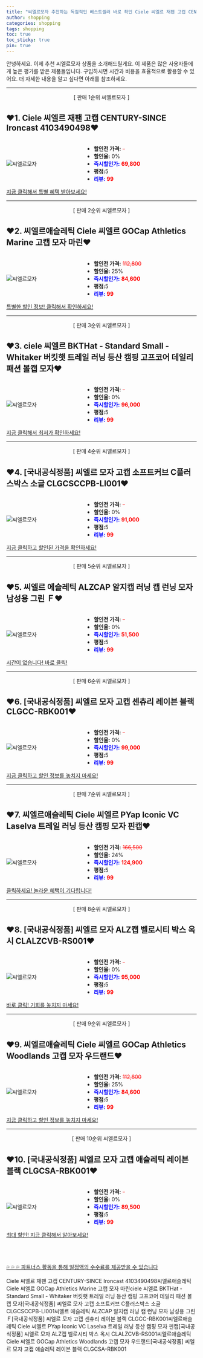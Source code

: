 ```yaml
---
title: "씨엘르모자 추천하는 독점적인 베스트셀러 바로 확인 Ciele 씨엘르 재팬 고캡 CENTURY-SINCE"
author: shopping
categories: shopping
tags: shopping
toc: true
toc_sticky: true
pin: true
---
```

안녕하세요. 이제 추천 씨엘르모자 상품을 소개해드릴게요. 이 제품은 많은 사용자들에게 높은 평가를 받은 제품들입니다. 구입하시면 시간과 비용을 효율적으로 활용할 수 있어요. 더 자세한 내용을 알고 싶다면 아래를 참조하세요.

---
<p class="toplist" style="margin: 0 auto; display: block; width: fit-content;">[ 판매 1순위 씨엘르모자 ]</p>

<h2><strong>❤️1. Ciele 씨엘르 재팬 고캡 CENTURY-SINCE Ironcast 4103490498❤️</strong></h2>

<div style="display: flex; align-items: center;">
    <div style="flex: 0.4;">
        <img src="https://thumbnail10.coupangcdn.com/thumbnails/remote/230x230ex/image/vendor_inventory/4351/3f7323f1c2d2779a8e1063f859c9758063f3167cf96824563d3f59a787eb.jpg" alt="씨엘르모자" style="max-width: 100%;">
    </div>
    <div style="flex: 0.6; margin-left: 10px;">
        <ul>
            <li><strong>할인전 가격:</strong> <del style="color: red;">-</del></li>
            <li><strong>할인율:</strong> 0%</li>
            <li><span style='color:blue'><strong>즉시할인가:</strong></span> <span style='color:red'><strong>69,800</strong></span></li>
            <li><strong>평점:</strong>5</li>
            <li><span style='color:blue'><strong>리뷰:</strong></span> <span style='color:red'><strong>99</strong></span></li>
        </ul>
    </div>
</div>
<div class="center">
    <a href="https://selin100587001.github.io?lptag=AF9450613&subid=githubio&pageKey=8164129687&traceid=V0-153&itemId=23287937529&vendorItemId=90320184938" class="myButton">
        지금 클릭해서 특별 혜택 받아보세요!
    </a>
</div>


---
<p class="toplist" style="margin: 0 auto; display: block; width: fit-content;">[ 판매 2순위 씨엘르모자 ]</p>

<h2><strong>❤️2. 씨엘르애슬레틱 Ciele 씨엘르 GOCap Athletics Marine 고캡 모자 마린❤️</strong></h2>

<div style="display: flex; align-items: center;">
    <div style="flex: 0.4;">
        <img src="https://thumbnail8.coupangcdn.com/thumbnails/remote/230x230ex/image/vendor_inventory/884e/408919a738dbce80418654fe9f172cd032fea53bd508d40cc4bd35414ac8.jpg" alt="씨엘르모자" style="max-width: 100%;">
    </div>
    <div style="flex: 0.6; margin-left: 10px;">
        <ul>
            <li><strong>할인전 가격:</strong> <del style="color: red;">112,800</del></li>
            <li><strong>할인율:</strong> 25%</li>
            <li><span style='color:blue'><strong>즉시할인가:</strong></span> <span style='color:red'><strong>84,600</strong></span></li>
            <li><strong>평점:</strong>5</li>
            <li><span style='color:blue'><strong>리뷰:</strong></span> <span style='color:red'><strong>99</strong></span></li>
        </ul>
    </div>
</div>
<div class="center">
    <a href="https://selin100587001.github.io?lptag=AF9450613&subid=githubio&pageKey=8223471600&traceid=V0-153&itemId=23642552938&vendorItemId=90667949200" class="myButton">
        특별한 할인 정보! 클릭해서 확인하세요!
    </a>
</div>


---
<p class="toplist" style="margin: 0 auto; display: block; width: fit-content;">[ 판매 3순위 씨엘르모자 ]</p>

<h2><strong>❤️3. ciele 씨엘르 BKTHat - Standard Small - Whitaker 버킷햇 트레일 러닝 등산 캠핑 고프코어 데일리 패션 볼캡 모자❤️</strong></h2>

<div style="display: flex; align-items: center;">
    <div style="flex: 0.4;">
        <img src="https://thumbnail9.coupangcdn.com/thumbnails/remote/230x230ex/image/vendor_inventory/ea0c/98323e9677ab315749af67861124b086a10e2fbc402061d724db8418b70b.jpg" alt="씨엘르모자" style="max-width: 100%;">
    </div>
    <div style="flex: 0.6; margin-left: 10px;">
        <ul>
            <li><strong>할인전 가격:</strong> <del style="color: red;">-</del></li>
            <li><strong>할인율:</strong> 0%</li>
            <li><span style='color:blue'><strong>즉시할인가:</strong></span> <span style='color:red'><strong>96,000</strong></span></li>
            <li><strong>평점:</strong>5</li>
            <li><span style='color:blue'><strong>리뷰:</strong></span> <span style='color:red'><strong>99</strong></span></li>
        </ul>
    </div>
</div>
<div class="center">
    <a href="https://selin100587001.github.io?lptag=AF9450613&subid=githubio&pageKey=8217679688&traceid=V0-153&itemId=23609797803&vendorItemId=90635464412" class="myButton">
        지금 클릭해서 최저가 확인하세요!
    </a>
</div>


---
<p class="toplist" style="margin: 0 auto; display: block; width: fit-content;">[ 판매 4순위 씨엘르모자 ]</p>

<h2><strong>❤️4. [국내공식정품] 씨엘르 모자 고캡 소프트커브 C플러스박스 소글 CLGCSCCPB-LI001❤️</strong></h2>

<div style="display: flex; align-items: center;">
    <div style="flex: 0.4;">
        <img src="https://thumbnail6.coupangcdn.com/thumbnails/remote/230x230ex/image/vendor_inventory/4b73/6bc8676fc77a6002ddc8b44b75e72e14f2fb32a9d6eecfd2ea89a7ca2cee.png" alt="씨엘르모자" style="max-width: 100%;">
    </div>
    <div style="flex: 0.6; margin-left: 10px;">
        <ul>
            <li><strong>할인전 가격:</strong> <del style="color: red;">-</del></li>
            <li><strong>할인율:</strong> 0%</li>
            <li><span style='color:blue'><strong>즉시할인가:</strong></span> <span style='color:red'><strong>91,000</strong></span></li>
            <li><strong>평점:</strong>5</li>
            <li><span style='color:blue'><strong>리뷰:</strong></span> <span style='color:red'><strong>99</strong></span></li>
        </ul>
    </div>
</div>
<div class="center">
    <a href="https://selin100587001.github.io?lptag=AF9450613&subid=githubio&pageKey=8250321710&traceid=V0-153&itemId=23751039950&vendorItemId=90775541803" class="myButton">
        지금 클릭하고 할인된 가격을 확인하세요!
    </a>
</div>


---
<p class="toplist" style="margin: 0 auto; display: block; width: fit-content;">[ 판매 5순위 씨엘르모자 ]</p>

<h2><strong>❤️5. 씨엘르 에슬레틱 ALZCAP 알지캡 러닝 캡 런닝 모자 남성용 그린 Ｆ❤️</strong></h2>

<div style="display: flex; align-items: center;">
    <div style="flex: 0.4;">
        <img src="https://thumbnail10.coupangcdn.com/thumbnails/remote/230x230ex/image/vendor_inventory/58ea/f8ea742ba498340528e5f8c9b29d567f733bd16f102418f76f408333ec72.jpg" alt="씨엘르모자" style="max-width: 100%;">
    </div>
    <div style="flex: 0.6; margin-left: 10px;">
        <ul>
            <li><strong>할인전 가격:</strong> <del style="color: red;">-</del></li>
            <li><strong>할인율:</strong> 0%</li>
            <li><span style='color:blue'><strong>즉시할인가:</strong></span> <span style='color:red'><strong>51,500</strong></span></li>
            <li><strong>평점:</strong>5</li>
            <li><span style='color:blue'><strong>리뷰:</strong></span> <span style='color:red'><strong>99</strong></span></li>
        </ul>
    </div>
</div>
<div class="center">
    <a href="https://selin100587001.github.io?lptag=AF9450613&subid=githubio&pageKey=8232795696&traceid=V0-153&itemId=23696862205&vendorItemId=90721951188" class="myButton">
        시간이 없습니다! 바로 클릭!
    </a>
</div>


---
<p class="toplist" style="margin: 0 auto; display: block; width: fit-content;">[ 판매 6순위 씨엘르모자 ]</p>

<h2><strong>❤️6. [국내공식정품] 씨엘르 모자 고캡 센츄리 레이븐 블랙 CLGCC-RBK001❤️</strong></h2>

<div style="display: flex; align-items: center;">
    <div style="flex: 0.4;">
        <img src="https://thumbnail9.coupangcdn.com/thumbnails/remote/230x230ex/image/vendor_inventory/2b29/179ebca1a6e6535075c9e05371910d60e24add8737e5977f1e3409c6dbf8.jpg" alt="씨엘르모자" style="max-width: 100%;">
    </div>
    <div style="flex: 0.6; margin-left: 10px;">
        <ul>
            <li><strong>할인전 가격:</strong> <del style="color: red;">-</del></li>
            <li><strong>할인율:</strong> 0%</li>
            <li><span style='color:blue'><strong>즉시할인가:</strong></span> <span style='color:red'><strong>99,000</strong></span></li>
            <li><strong>평점:</strong>5</li>
            <li><span style='color:blue'><strong>리뷰:</strong></span> <span style='color:red'><strong>99</strong></span></li>
        </ul>
    </div>
</div>
<div class="center">
    <a href="https://selin100587001.github.io?lptag=AF9450613&subid=githubio&pageKey=8249386749&traceid=V0-153&itemId=23747482547&vendorItemId=90772039403" class="myButton">
        지금 클릭하고 할인 정보를 놓치지 마세요!
    </a>
</div>


---
<p class="toplist" style="margin: 0 auto; display: block; width: fit-content;">[ 판매 7순위 씨엘르모자 ]</p>

<h2><strong>❤️7. 씨엘르애슬레틱 Ciele 씨엘르 PYap Iconic VC Laselva 트레일 러닝 등산 캠핑 모자 핀캡❤️</strong></h2>

<div style="display: flex; align-items: center;">
    <div style="flex: 0.4;">
        <img src="https://thumbnail8.coupangcdn.com/thumbnails/remote/230x230ex/image/vendor_inventory/f1c8/3fa2af09f4a04583e903077f7405f63e767b25e38dcf8fd544088e7566b7.jpg" alt="씨엘르모자" style="max-width: 100%;">
    </div>
    <div style="flex: 0.6; margin-left: 10px;">
        <ul>
            <li><strong>할인전 가격:</strong> <del style="color: red;">166,500</del></li>
            <li><strong>할인율:</strong> 24%</li>
            <li><span style='color:blue'><strong>즉시할인가:</strong></span> <span style='color:red'><strong>124,900</strong></span></li>
            <li><strong>평점:</strong>5</li>
            <li><span style='color:blue'><strong>리뷰:</strong></span> <span style='color:red'><strong>99</strong></span></li>
        </ul>
    </div>
</div>
<div class="center">
    <a href="https://selin100587001.github.io?lptag=AF9450613&subid=githubio&pageKey=8223479945&traceid=V0-153&itemId=23642595427&vendorItemId=90667993178" class="myButton">
        클릭하세요! 놀라운 혜택이 기다립니다!
    </a>
</div>


---
<p class="toplist" style="margin: 0 auto; display: block; width: fit-content;">[ 판매 8순위 씨엘르모자 ]</p>

<h2><strong>❤️8. [국내공식정품] 씨엘르 모자 ALZ캡 벨로시티 박스 옥시 CLALZCVB-RS001❤️</strong></h2>

<div style="display: flex; align-items: center;">
    <div style="flex: 0.4;">
        <img src="https://thumbnail7.coupangcdn.com/thumbnails/remote/230x230ex/image/vendor_inventory/dec0/f25b94b0d6d1486649afcacacafc4169a6b65a798b853b0a50c64cc1165e.png" alt="씨엘르모자" style="max-width: 100%;">
    </div>
    <div style="flex: 0.6; margin-left: 10px;">
        <ul>
            <li><strong>할인전 가격:</strong> <del style="color: red;">-</del></li>
            <li><strong>할인율:</strong> 0%</li>
            <li><span style='color:blue'><strong>즉시할인가:</strong></span> <span style='color:red'><strong>95,000</strong></span></li>
            <li><strong>평점:</strong>5</li>
            <li><span style='color:blue'><strong>리뷰:</strong></span> <span style='color:red'><strong>99</strong></span></li>
        </ul>
    </div>
</div>
<div class="center">
    <a href="https://selin100587001.github.io?lptag=AF9450613&subid=githubio&pageKey=8250481534&traceid=V0-153&itemId=23751775992&vendorItemId=90776268129" class="myButton">
        바로 클릭! 기회를 놓치지 마세요!
    </a>
</div>


---
<p class="toplist" style="margin: 0 auto; display: block; width: fit-content;">[ 판매 9순위 씨엘르모자 ]</p>

<h2><strong>❤️9. 씨엘르애슬레틱 Ciele 씨엘르 GOCap Athletics Woodlands 고캡 모자 우드랜드❤️</strong></h2>

<div style="display: flex; align-items: center;">
    <div style="flex: 0.4;">
        <img src="https://thumbnail7.coupangcdn.com/thumbnails/remote/230x230ex/image/vendor_inventory/0fc8/17b1d5e1b80430e9bf0fa2e8cfbd7ee7c64a3aa0bfc9efc5d39256086fce.jpg" alt="씨엘르모자" style="max-width: 100%;">
    </div>
    <div style="flex: 0.6; margin-left: 10px;">
        <ul>
            <li><strong>할인전 가격:</strong> <del style="color: red;">112,800</del></li>
            <li><strong>할인율:</strong> 25%</li>
            <li><span style='color:blue'><strong>즉시할인가:</strong></span> <span style='color:red'><strong>84,600</strong></span></li>
            <li><strong>평점:</strong>5</li>
            <li><span style='color:blue'><strong>리뷰:</strong></span> <span style='color:red'><strong>99</strong></span></li>
        </ul>
    </div>
</div>
<div class="center">
    <a href="https://selin100587001.github.io?lptag=AF9450613&subid=githubio&pageKey=8223473205&traceid=V0-153&itemId=23642560544&vendorItemId=90667957868" class="myButton">
        지금 클릭하고 할인 정보를 놓치지 마세요!
    </a>
</div>


---
<p class="toplist" style="margin: 0 auto; display: block; width: fit-content;">[ 판매 10순위 씨엘르모자 ]</p>

<h2><strong>❤️10. [국내공식정품] 씨엘르 모자 고캡 애슬레틱 레이븐 블랙 CLGCSA-RBK001❤️</strong></h2>

<div style="display: flex; align-items: center;">
    <div style="flex: 0.4;">
        <img src="https://thumbnail6.coupangcdn.com/thumbnails/remote/230x230ex/image/vendor_inventory/1162/0fed03f1f059b80f6766e1e086b105127676706515de706489237f9f01f6.png" alt="씨엘르모자" style="max-width: 100%;">
    </div>
    <div style="flex: 0.6; margin-left: 10px;">
        <ul>
            <li><strong>할인전 가격:</strong> <del style="color: red;">-</del></li>
            <li><strong>할인율:</strong> 0%</li>
            <li><span style='color:blue'><strong>즉시할인가:</strong></span> <span style='color:red'><strong>89,500</strong></span></li>
            <li><strong>평점:</strong>5</li>
            <li><span style='color:blue'><strong>리뷰:</strong></span> <span style='color:red'><strong>99</strong></span></li>
        </ul>
    </div>
</div>
<div class="center">
    <a href="https://selin100587001.github.io?lptag=AF9450613&subid=githubio&pageKey=8247280220&traceid=V0-153&itemId=23738917273&vendorItemId=90763543103" class="myButton">
        최대 할인! 지금 클릭해서 알아보세요!
    </a>
</div>

<br><br><br>[💦 💦 💦 파트너스 활동을 통해 일정액의 수수료를 제공받을 수 있습니다](https://link.coupang.com/a/bcpT2c)<br><br>Ciele 씨엘르 재팬 고캡 CENTURY-SINCE Ironcast 4103490498씨엘르애슬레틱 Ciele 씨엘르 GOCap Athletics Marine 고캡 모자 마린ciele 씨엘르 BKTHat - Standard Small - Whitaker 버킷햇 트레일 러닝 등산 캠핑 고프코어 데일리 패션 볼캡 모자[국내공식정품] 씨엘르 모자 고캡 소프트커브 C플러스박스 소글 CLGCSCCPB-LI001씨엘르 에슬레틱 ALZCAP 알지캡 러닝 캡 런닝 모자 남성용 그린 Ｆ[국내공식정품] 씨엘르 모자 고캡 센츄리 레이븐 블랙 CLGCC-RBK001씨엘르애슬레틱 Ciele 씨엘르 PYap Iconic VC Laselva 트레일 러닝 등산 캠핑 모자 핀캡[국내공식정품] 씨엘르 모자 ALZ캡 벨로시티 박스 옥시 CLALZCVB-RS001씨엘르애슬레틱 Ciele 씨엘르 GOCap Athletics Woodlands 고캡 모자 우드랜드[국내공식정품] 씨엘르 모자 고캡 애슬레틱 레이븐 블랙 CLGCSA-RBK001